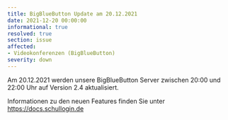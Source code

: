 ```yaml
---
title: BigBlueButton Update am 20.12.2021
date: 2021-12-20 00:00:00
informational: true
resolved: true
section: issue
affected:
- Videokonferenzen (BigBlueButton)
severity: down
---
```


Am 20.12.2021 werden unsere BigBlueButton Server zwischen 20:00 und 22:00 Uhr auf Version 2.4 aktualisiert.

Informationen zu den neuen Features finden Sie unter https://docs.schullogin.de

